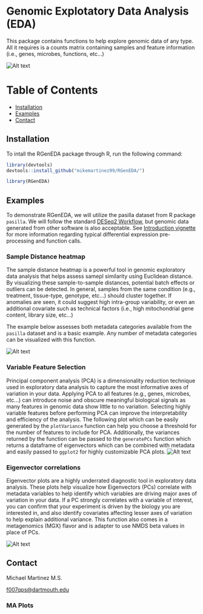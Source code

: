 # Genomic Explotatory Data Analysis (EDA) 
This package contains functions to help explore genomic data of any type. All it requires is a counts matrix containing samples and feature information (i.e., genes, microbes, functions, etc...)

![Alt text](/img/RGenEDA_hex.png)

# Table of Contents
- [Installation](#installation)
- [Examples](#examples)
- [Contact](#contact)

## Installation
To intall the RGenEDA package through R, run the following command:

```r
library(devtools)
devtools::install_github("mikemartinez99/RGenEDA/")

library(RGenEDA)

```

## Examples
To demonstrate RGenEDA, we will utilize the pasilla dataset from R package `pasilla`. We will follow the standard [DESeq2 Workflow](https://www.bioconductor.org/packages/release/bioc/vignettes/DESeq2/inst/doc/DESeq2.html), but genomic data generated from other software is also acceptable. See [Introduction vignette](https://github.com/mikemartinez99/RGenEDA/blob/main/vignettes/introduction.Rmd) for more information regarding typical differential expression pre-processing and function calls. 

### Sample Distance heatmap
The sample distance heatmap is a powerful tool in genomic exploratory data analysis that helps assess samepl similarity using Euclidean distance. By visualizing these sample-to-sample distances, potential batch effects or outliers can be detected. In general, samples from the same condition (e.g., treatment, tissue-type, genotype, etc...) should cluster together. If anomalies are seen, it could suggest high intra-group variability, or even an additional covariate such as technical factors (i.e., high mitochondrial gene content, library size, etc...)

The example below assesses both metadata categories available from the `pasilla` dataset and is a basic example. Any number of metadata categories can be visualized with this function.

![Alt text](img/Sample_Distance_HM.tiff)

### Variable Feature Selection
Principal component analysis (PCA) is a dimensionality reduction technique used in exploratory data analysis to capture the most informative axes of variation in your data. Applying PCA to all features (e.g., genes, microbes, etc...) can introduce noise and obscure meaningful biological signals as many features in genomic data show little to no variation. Selecting highly variable features before performing PCA can improve the interpretability and efficiency of the analysis. The following plot which can be easily generated by the `plotVariance` function can help you choose a threshold for the number of features to include for PCA. Additionally, the variances returned by the function can be passed to the `generatePCs` function which returns a dataframe of eigenvectors which can be combined with metadata and easily passed to `ggplot2` for highly customizable PCA plots. 
![Alt text](img/Variable_Features.tiff)

### Eigenvector correlations
Eigenvector plots are a highly underrated diagnostic tool in exploratory data analysis. These plots help visualize how Eigenvectors (PCs) correlate with metadata variables to help identify which variables are driving major axes of variation in your data. If a PC strongly correlates with a variable of interest, you can confirm that your experiment is driven by the biology you are interested in, and also identify covariates affecting lesser axes of variation to help explain additional variance. This function also comes in a metagenomics (MGX) flavor and is adapter to use NMDS beta values in place of PCs. 

![Alt text](img/EigenCorrelations.tiff)

## Contact
Michael Martinez M.S.

f007qps@dartmouth.edu

### MA Plots

